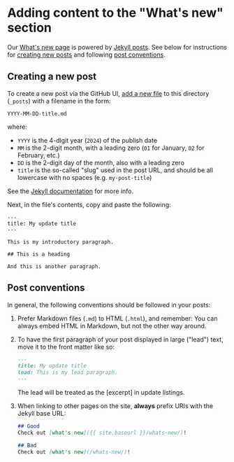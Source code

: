 # Adding content to the "What's new" section

Our [What's new page](https://designsystem.digital.gov/about/whats-new/) is powered by [Jekyll posts](https://jekyllrb.com/docs/posts/). See below for instructions for [creating new posts](#creating-a-new-post) and following [post conventions](#post-conventions).

## Creating a new post

To create a new post via the GitHub UI, [add a new file](https://github.com/uswds/uswds-site/new/main/_posts?filename=YYYY-MM-DD-post-title.md) to this directory (`_posts`) with a filename in the form:

```
YYYY-MM-DD-title.md
```

where:

- `YYYY` is the 4-digit year (`2024`) of the publish date
- `MM` is the 2-digit month, with a leading zero (`01` for January, `02` for February, etc.)
- `DD` is the 2-digit day of the month, also with a leading zero
- `title` is the so-called "slug" used in the post URL, and should be all lowercase with no spaces (e.g. `my-post-title`)

See the [Jekyll documentation](https://jekyllrb.com/docs/posts/#creating-post-files) for more info.

Next, in the file's contents, copy and paste the following:

```
---
title: My update title
---

This is my introductory paragraph.

## This is a heading

And this is another paragraph.
```

## Post conventions

In general, the following conventions should be followed in your posts:

1. Prefer Markdown files (`.md`) to HTML (`.html`), and remember: You can always embed HTML in Markdown, but not the other way around.

1. To have the first paragraph of your post displayed in large ("lead") text, move it to the front matter like so:

    ```md
    ---
    title: My update title
    lead: This is my lead paragraph.
    ---
    ```

    The lead will be treated as the [excerpt] in update listings.

1. When linking to other pages on the site, **always** prefix URIs with the Jekyll base URL:

    ```md
    ## Good
    Check out [what's new]({{ site.baseurl }}/whats-new/)!

    ## Bad
    Check out [what's new](/whats-new/)!
    ```
